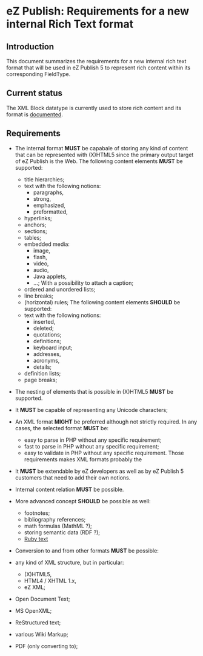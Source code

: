 eZ Publish: Requirements for a new internal Rich Text format
============================================================

Introduction
------------

This document summarizes the requirements for a new internal rich text format
that will be used in eZ Publish 5 to represent rich content within its
corresponding FieldType.

Current status
--------------

The XML Block datatype is currently used to store rich content and its format is
[documented](http://doc.ez.no/eZ-Publish/Technical-manual/4.x/Reference/XML-tags).

Requirements
------------

 * The internal format **MUST** be capabale of storing any kind of content
   that can be represented with (X)HTML5 since the primary output target of
   eZ Publish is the Web.
   The following content elements **MUST** be supported:
   * title hierarchies;
   * text with the following notions:
     * paragraphs,
     * strong,
     * emphasized,
     * preformatted,
   * hyperlinks;
   * anchors;
   * sections;
   * tables;
   * embedded media:
     * image,
     * flash,
     * video,
     * audio,
     * Java applets,
     * ...;
     With a possibility to attach a caption;
   * ordered and unordered lists;
   * line breaks;
   * (horizontal) rules;
   The following content elements **SHOULD** be supported:
   * text with the following notions:
     * inserted,
     * deleted;
     * quotations;
     * definitions;
     * keyboard input;
     * addresses,
     * acronyms,
     * details;
   * definition lists;
   * page breaks;
 * The nesting of elements that is possible in (X)HTML5 **MUST** be supported.
 * It **MUST** be capable of representing any Unicode characters;
 * An XML format **MIGHT** be preferred although not strictly required. In any
   cases, the selected format **MUST** be:
   * easy to parse in PHP without any specific requirement;
   * fast to parse in PHP without any specific requirement;
   * easy to validate in PHP without any specific requirement.
   Those requirements makes XML formats probably the
 * It **MUST** be extendable by eZ developers as well as by eZ Publish 5
   customers that need to add their own notions.
 * Internal content relation **MUST** be possible.
 * More advanced concept **SHOULD** be possible as well:
   * footnotes;
   * bibliography references;
   * math formulas (MathML ?);
   * storing semantic data (RDF ?);
   * [Ruby text]
 * Conversion to and from other formats **MUST** be possible:
  * any kind of XML structure, but in particular:
    * (X)HTML5,
    * HTML4 / XHTML 1.x,
    * eZ XML;
  * Open Document Text;
  * MS OpenXML;
  * ReStructured text;
  * various Wiki Markup;
  * PDF (only converting to);

    [Ruby text]: http://www.w3.org/TR/ruby/
